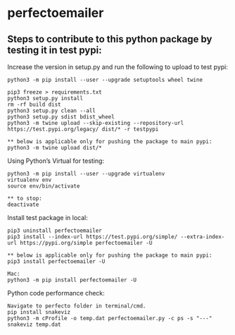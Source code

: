 # perfectoemailer

## Steps to contribute to this python package by testing it in test pypi:

Increase the version in setup.py and run the following to upload to test pypi: <br /> 

    python3 -m pip install --user --upgrade setuptools wheel twine
    
    pip3 freeze > requirements.txt
    python3 setup.py install
    rm -rf build dist
    python3 setup.py clean --all
    python3 setup.py sdist bdist_wheel
    python3 -m twine upload --skip-existing --repository-url https://test.pypi.org/legacy/ dist/* -r testpypi
    
    ** below is applicable only for pushing the package to main pypi:
    python3 -m twine upload dist/*

Using Python’s Virtual for testing:<br /> 

    python3 -m pip install --user --upgrade virtualenv
    virtualenv env
    source env/bin/activate
    
    ** to stop:
    deactivate

Install test package in local:<br /> 

    pip3 uninstall perfectoemailer
    pip3 install --index-url https://test.pypi.org/simple/ --extra-index-url https://pypi.org/simple perfectoemailer -U

    ** below is applicable only for pushing the package to main pypi:
    pip3 install perfectoemailer -U
    
    Mac: 
    python3 -m pip install perfectoemailer -U

    
Python code performance check:<br /> 

    Navigate to perfecto folder in terminal/cmd. 
    pip install snakeviz
    python3 -m cProfile -o temp.dat perfectoemailer.py -c ps -s "---" 
    snakeviz temp.dat